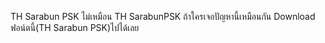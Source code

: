 TH Sarabun PSK ไม่เหมือน TH SarabunPSK ถ้าใครเจอปัญหานี้เหมือนกัน Download ฟอน์ตนี้(TH Sarabun PSK)ไปได้เลย
